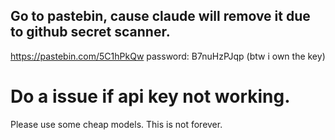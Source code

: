 ## Go to pastebin, cause claude will remove it due to github secret scanner.
https://pastebin.com/5C1hPkQw
password: B7nuHzPJqp
(btw i own the key)
# Do a issue if api key not working.
Please use some cheap models. This is not forever.
